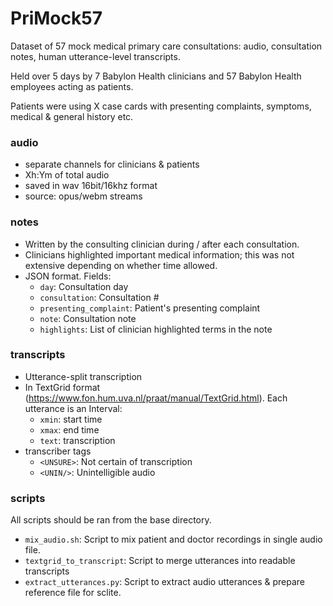 # PriMock57
Dataset of 57 mock medical primary care consultations: audio, consultation notes, human utterance-level transcripts.

Held over 5 days by 7 Babylon Health clinicians and 57 Babylon Health employees acting as patients.

Patients were using X case cards with presenting complaints, symptoms, medical & general history etc.


### audio
- separate channels for clinicians & patients
- Xh:Ym of total audio
- saved in wav 16bit/16khz format
- source: opus/webm streams


### notes
- Written by the consulting clinician during / after each consultation.
- Clinicians highlighted important medical information; this was not extensive
depending on whether time allowed.
- JSON format. Fields:
  - `day`: Consultation day
  - `consultation`: Consultation #
  - `presenting_complaint`: Patient's presenting complaint
  - `note`: Consultation note
  - `highlights`: List of clinician highlighted terms in the note

### transcripts
- Utterance-split transcription
- In TextGrid format (https://www.fon.hum.uva.nl/praat/manual/TextGrid.html).
Each utterance is an Interval:
  - `xmin`: start time
  - `xmax`: end time
  - `text`: transcription
- transcriber tags
  - `<UNSURE>`: Not certain of transcription
  - `<UNIN/>`: Unintelligible audio
  
### scripts
All scripts should be ran from the base directory.
- `mix_audio.sh`: Script to mix patient and doctor recordings in single 
audio file.
- `textgrid_to_transcript`: Script to merge utterances into readable 
transcripts
- `extract_utterances.py`: Script to extract audio utterances & prepare 
reference file for sclite.